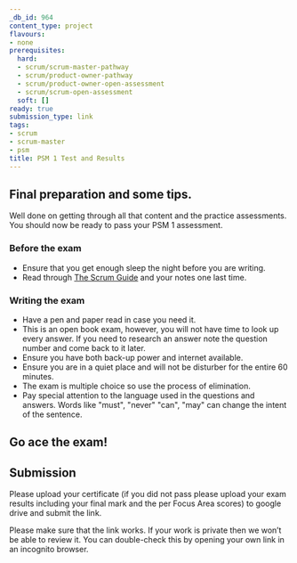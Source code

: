 ```yaml
---
_db_id: 964
content_type: project
flavours:
- none
prerequisites:
  hard:
  - scrum/scrum-master-pathway
  - scrum/product-owner-pathway
  - scrum/product-owner-open-assessment
  - scrum/scrum-open-assessment
  soft: []
ready: true
submission_type: link
tags:
- scrum
- scrum-master
- psm
title: PSM 1 Test and Results
---
```


## Final preparation and some tips.

Well done on getting through all that content and the practice assessments. You should now be ready to pass your PSM 1 assessment.
### Before the exam

 - Ensure that you get enough sleep the night before you are writing.
 - Read through [The Scrum Guide](https://scrumguides.org/scrum-guide.html) and your notes one last time.

### Writing the exam

 - Have a pen and paper read in case you need it.
 - This is an open book exam, however, you will not have time to look up every answer. If you need to research an answer note the question number and come back to it later.
 - Ensure you have both back-up power and internet available.
 - Ensure you are in a quiet place and will not be disturber for the entire 60 minutes.
 - The exam is multiple choice so use the process of elimination.
 - Pay special attention to the language used in the questions and answers. Words like "must", "never" "can", "may" can change the intent of the sentence.

## Go ace the exam!

## Submission

Please upload your certificate (if you did not pass please upload your exam results including your final mark and the per Focus Area scores) to google drive and submit the link.

Please make sure that the link works. If your work is private then we won’t be able to review it. You can double-check this by opening your own link in an incognito browser.